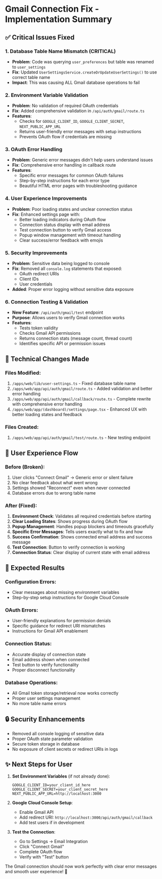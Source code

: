 # Gmail Connection Fix - Implementation Summary

## ✅ Critical Issues Fixed

### 1. **Database Table Name Mismatch** (CRITICAL)
- **Problem**: Code was querying `user_preferences` but table was renamed to `user_settings`
- **Fix**: Updated `UserSettingsService.createOrUpdateUserSettings()` to use correct table name
- **Impact**: This was causing ALL Gmail database operations to fail

### 2. **Environment Variable Validation**
- **Problem**: No validation of required OAuth credentials
- **Fix**: Added comprehensive validation in `/api/auth/gmail/route.ts`
- **Features**:
  - Checks for `GOOGLE_CLIENT_ID`, `GOOGLE_CLIENT_SECRET`, `NEXT_PUBLIC_APP_URL`
  - Returns user-friendly error messages with setup instructions
  - Prevents OAuth flow if credentials are missing

### 3. **OAuth Error Handling**
- **Problem**: Generic error messages didn't help users understand issues
- **Fix**: Comprehensive error handling in callback route
- **Features**:
  - Specific error messages for common OAuth failures
  - Step-by-step instructions for each error type
  - Beautiful HTML error pages with troubleshooting guidance

### 4. **User Experience Improvements**
- **Problem**: Poor loading states and unclear connection status
- **Fix**: Enhanced settings page with:
  - Better loading indicators during OAuth flow
  - Connection status display with email address
  - Test connection button to verify Gmail access
  - Popup window management with timeout handling
  - Clear success/error feedback with emojis

### 5. **Security Improvements**
- **Problem**: Sensitive data being logged to console
- **Fix**: Removed all `console.log` statements that exposed:
  - OAuth redirect URIs
  - Client IDs
  - User credentials
- **Added**: Proper error logging without sensitive data exposure

### 6. **Connection Testing & Validation**
- **New Feature**: `/api/auth/gmail/test` endpoint
- **Purpose**: Allows users to verify Gmail connection works
- **Features**:
  - Tests token validity
  - Checks Gmail API permissions
  - Returns connection stats (message count, thread count)
  - Identifies specific API or permission issues

## 🔧 Technical Changes Made

### Files Modified:
1. `/apps/web/lib/user-settings.ts` - Fixed database table name
2. `/apps/web/app/api/auth/gmail/route.ts` - Added validation and better error handling
3. `/apps/web/app/api/auth/gmail/callback/route.ts` - Complete rewrite with comprehensive error handling
4. `/apps/web/app/(dashboard)/settings/page.tsx` - Enhanced UX with better loading states and feedback

### Files Created:
1. `/apps/web/app/api/auth/gmail/test/route.ts` - New testing endpoint

## 🎯 User Experience Flow

### Before (Broken):
1. User clicks "Connect Gmail" → Generic error or silent failure
2. No clear feedback about what went wrong
3. Settings showed "Reconnect" even when never connected
4. Database errors due to wrong table name

### After (Fixed):
1. **Environment Check**: Validates all required credentials before starting
2. **Clear Loading States**: Shows progress during OAuth flow
3. **Popup Management**: Handles popup blockers and timeouts gracefully
4. **Specific Error Messages**: Tells users exactly what to fix and how
5. **Success Confirmation**: Shows connected email address and success message
6. **Test Connection**: Button to verify connection is working
7. **Connection Status**: Clear display of current state with email address

## 🚀 Expected Results

### Configuration Errors:
- Clear messages about missing environment variables
- Step-by-step setup instructions for Google Cloud Console

### OAuth Errors:
- User-friendly explanations for permission denials
- Specific guidance for redirect URI mismatches
- Instructions for Gmail API enablement

### Connection Status:
- Accurate display of connection state
- Email address shown when connected
- Test button to verify functionality
- Proper disconnect functionality

### Database Operations:
- All Gmail token storage/retrieval now works correctly
- Proper user settings management
- No more table name errors

## 🔒 Security Enhancements

- Removed all console logging of sensitive data
- Proper OAuth state parameter validation
- Secure token storage in database
- No exposure of client secrets or redirect URIs in logs

## ✨ Next Steps for User

1. **Set Environment Variables** (if not already done):
   ```env
   GOOGLE_CLIENT_ID=your_client_id_here
   GOOGLE_CLIENT_SECRET=your_client_secret_here
   NEXT_PUBLIC_APP_URL=http://localhost:3000
   ```

2. **Google Cloud Console Setup**:
   - Enable Gmail API
   - Add redirect URI: `http://localhost:3000/api/auth/gmail/callback`
   - Add test users if in development

3. **Test the Connection**:
   - Go to Settings → Email Integration
   - Click "Connect Gmail"
   - Complete OAuth flow
   - Verify with "Test" button

The Gmail connection should now work perfectly with clear error messages and smooth user experience! 🎉